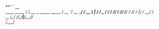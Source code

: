 **```
                      __                    
   ____ _____        / /___ _   _____  _____
  / __ `/ __ \______/ / __ \ | / / _ \/ ___/
 / /_/ / /_/ /_____/ / /_/ / |/ /  __/ /    
 \__, /\____/     /_/\____/|___/\___/_/     
/____/
```**
